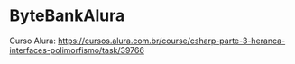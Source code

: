 # ByteBankAlura
Curso Alura: https://cursos.alura.com.br/course/csharp-parte-3-heranca-interfaces-polimorfismo/task/39766
